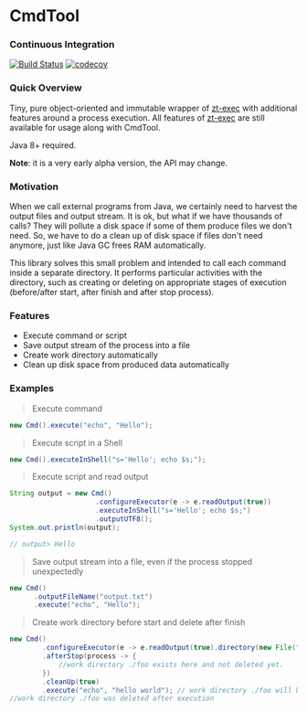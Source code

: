 # CmdTool 
### Continuous Integration
[![Build Status](https://travis-ci.org/alekseysotnikov/CmdTool.svg?branch=master)](https://travis-ci.org/alekseysotnikov/CmdTool) [![codecov](https://codecov.io/gh/alekseysotnikov/CmdTool/branch/master/graph/badge.svg)](https://codecov.io/gh/alekseysotnikov/CmdTool)

### Quick Overview
Tiny, pure object-oriented and immutable wrapper of [zt-exec](https://github.com/zeroturnaround/zt-exec) with additional features around a process execution. All features of [zt-exec](https://github.com/zeroturnaround/zt-exec) are still available for usage along with CmdTool.

Java 8+ required.

**Note**: it is a very early alpha version, the API may change.

### Motivation
When we call external programs from Java, we certainly need to harvest the output files and output stream. It is ok, but what if we have thousands of calls? They will pollute a disk space if some of them produce files we don't need. 
So, we have to do a clean up of disk space if files don't need anymore, just like Java GC frees RAM automatically.

This library solves this small problem and intended to call each command inside a separate directory. It performs particular activities with the directory, such as creating or deleting on appropriate stages of execution (before/after start, after finish and after stop process). 

### Features
- Execute command or script
- Save output stream of the process into a file
- Create work directory automatically
- Clean up disk space from produced data automatically

### Examples
> Execute command
````java
new Cmd().execute("echo", "Hello");
````
> Execute script in a Shell
````java
new Cmd().executeInShell("s='Hello'; echo $s;");
````
> Execute script and read output
````java
String output = new Cmd()
                     .configureExecutor(e -> e.readOutput(true))
                     .executeInShell("s='Hello'; echo $s;")
                     .outputUTF8();
System.out.println(output);

// output> Hello
````
> Save output stream into a file, even if the process stopped unexpectedly
```java
new Cmd()
      .outputFileName("output.txt")
      .execute("echo", "Hello");
````
> Create work directory before start and delete after finish
````java
new Cmd()
        .configureExecutor(e -> e.readOutput(true).directory(new File("./", "foo")))
        .afterStop(process -> {
            //work directory ./foo exists here and not deleted yet.
        })
        .cleanUp(true)
        .execute("echo", "hello world"); // work directory ./foo will be created automatically
//work directory ./foo was deleted after execution
````

